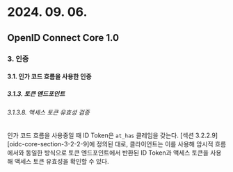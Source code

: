 # 2024. 09. 06.

## OpenID Connect Core 1.0

### 3. 인증

#### 3.1. 인가 코드 흐름을 사용한 인증

##### 3.1.3. 토큰 엔드포인트

###### 3.1.3.8. 액세스 토큰 유효성 검증

인가 코드 흐름을 사용중일 때 ID Token은 `at_has` 클레임을 갖는다. [섹션 3.2.2.9][oidc-core-section-3-2-2-9]에 정의된 대로, 클라이언트는 이를 사용해 암시적 흐름에서와 동일한 방식으로 토큰 엔드포인트에서 반환된 ID Token과 액세스 토큰을 사용해 액세스 토큰 유효성을 확인할 수 있다. 